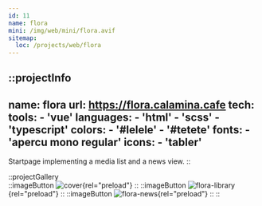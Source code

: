 ```yaml
---
id: 11
name: flora
mini: /img/web/mini/flora.avif
sitemap:
  loc: /projects/web/flora
---
```


::projectInfo
---
name: flora
url: https://flora.calamina.cafe
tech: 
    tools:
      - 'vue'
    languages:
      - 'html'
      - 'scss'
      - 'typescript'
    colors:
      - '#lelele'
      - '#tetete'
    fonts:
      - 'apercu mono regular'
    icons:
      - 'tabler'
---
Startpage implementing a media list and a news view.
::

::projectGallery  
  ::imageButton
    ![cover](/img/web/flora.avif){rel="preload"}
  ::
  ::imageButton
    ![flora-library](/img/web/flora/flora-library.avif){rel="preload"}
  ::
  ::imageButton
    ![flora-news](/img/web/flora/flora-news.avif){rel="preload"}
  :: 
::

<!-- ::projectFeatures
:: -->